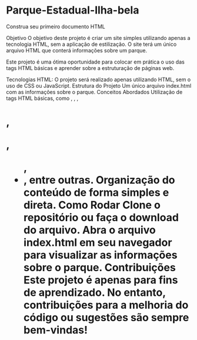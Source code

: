 # Parque-Estadual-Ilha-bela
Construa seu primeiro documento HTML

Objetivo
O objetivo deste projeto é criar um site simples utilizando apenas a tecnologia HTML, sem a aplicação de estilização. O site terá um único arquivo HTML que conterá informações sobre um parque.

Este projeto é uma ótima oportunidade para colocar em prática o uso das tags HTML básicas e aprender sobre a estruturação de páginas web.

Tecnologias
HTML: O projeto será realizado apenas utilizando HTML, sem o uso de CSS ou JavaScript.
Estrutura do Projeto
Um único arquivo index.html com as informações sobre o parque.
Conceitos Abordados
Utilização de tags HTML básicas, como <html>, <head>, <body>, <h1>, <p>, <ul>, <li>, entre outras.
Organização do conteúdo de forma simples e direta.
Como Rodar
Clone o repositório ou faça o download do arquivo.
Abra o arquivo index.html em seu navegador para visualizar as informações sobre o parque.
Contribuições
Este projeto é apenas para fins de aprendizado. No entanto, contribuições para a melhoria do código ou sugestões são sempre bem-vindas!
